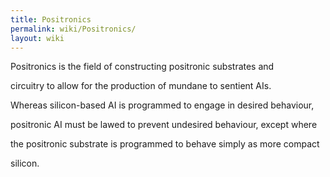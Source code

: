 ```yaml
---
title: Positronics
permalink: wiki/Positronics/
layout: wiki
---
```


Positronics is the field of constructing positronic substrates and
circuitry to allow for the production of mundane to sentient AIs.
Whereas silicon-based AI is programmed to engage in desired behaviour,
positronic AI must be lawed to prevent undesired behaviour, except where
the positronic substrate is programmed to behave simply as more compact
silicon.

